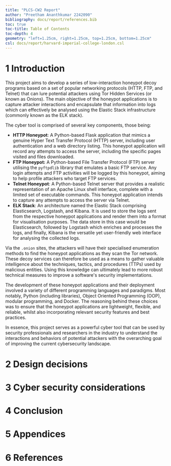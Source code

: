 ```yaml
---
title: "PLCS-CW2 Report"
author: "Preetham Ananthkumar 2242090"
bibliography: docs/report/references.bib
toc: true
toc-title: Table of Contents
toc-depth: 4
geometry: "left=1.25cm, right=1.25cm, top=1.25cm, bottom=1.25cm"
csl: docs/report/harvard-imperial-college-london.csl
---
```


# 1 Introduction

<!-- 325 words -->

This project aims to develop a series of low-interaction honeypot decoy programs based on a set of popular networking protocols (HTTP, FTP, and Telnet) that can lure potential attackers using Tor Hidden Services (or known as Onions). The main objective of the honeypot applications is to capture attacker interactions and encapsulate that information into logs which can effectively be analysed using the Elastic Stack infrastructure (commonly known as the ELK stack).

The cyber tool is comprised of several key components, those being:

- **HTTP Honeypot**: A Python-based Flask application that mimics a genuine Hyper Text Transfer Protocol (HTTP) server, including user authentication and a web directory listing. This honeypot application will record any attempts to access the server, including the specific pages visited and files downloaded.
- **FTP Honeypot:** A Python-based File Transfer Protocol (FTP) server utilising the `pyftpdlib` library that emulates a basic FTP service. Any login attempts and FTP activities will be logged by this honeypot, aiming to help profile attackers who target FTP services.
- **Telnet Honeypot**: A Python-based Telnet server that provides a realistic representation of an Apache Linux shell interface, complete with a limited set of executable commands. This honeypot application intends to capture any attempts to access the server via Telnet.
- **ELK Stack**: An architecture named the Elastic Stack comprising Elasticsearch, Logstash, and Kibana. It is used to store the logs sent from the respective honeypot applications and render them into a format for visualisation purposes. The data store in this case would be Elasticsearch, followed by Logstash which enriches and processes the logs, and finally, Kibana is the versatile yet user-friendly web interface for analysing the collected logs.

Via the `.onion` sites, the attackers will have their specialised enumeration methods to find the honeypot applications as they scan the Tor network. These decoy services can therefore be used as a means to gather valuable intelligence about the techniques, tactics, and procedures (TTPs) used by malicious entities. Using this knowledge can ultimately lead to more robust technical measures to improve a software's security implementations.

The development of these honeypot applications and their deployment involved a variety of different programming languages and paradigms. Most notably, Python (including libraries), Object Oriented Programming (OOP), modular programming, and Docker. The reasoning behind these choices was to ensure that the honeypot applications are lightweight, flexible, and reliable, whilst also incorporating relevant security features and best practices.

In essence, this project serves as a powerful cyber tool that can be used by security professionals and researchers in the industry to understand the interactions and behaviors of potential attackers with the overarching goal of improving the current cybersecurity landscape.

# 2 Design decisions

<!-- 575 words -->

# 3 Cyber security considerations

<!-- 575 words -->

# 4 Conclusion

<!-- 175 words -->

# 5 Appendices

# 6 References
